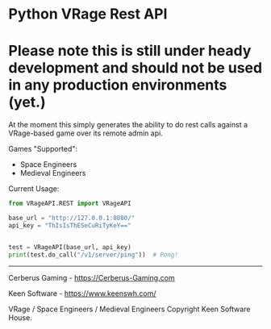 # Python VRage Rest API
# Please note this is still under heady development and should not be used in any production environments (yet.)

At the moment this simply generates the ability to do rest calls against a VRage-based game over its remote admin api.

Games "Supported":
- Space Engineers
- Medieval Engineers

Current Usage:
```python
from VRageAPI.REST import VRageAPI

base_url = "http://127.0.0.1:8080/"
api_key = "ThIsIsThESeCuRiTyKeY=="


test = VRageAPI(base_url, api_key)
print(test.do_call("/v1/server/ping"))  # Pong!
```

---
Cerberus Gaming - https://Cerberus-Gaming.com

Keen Software - https://www.keenswh.com/

VRage / Space Engineers / Medieval Engineers Copyright Keen Software House.